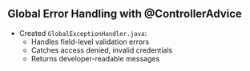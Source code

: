 ## Global Error Handling with @ControllerAdvice

- Created `GlobalExceptionHandler.java`:
     - Handles field-level validation errors
     - Catches access denied, invalid credentials
     - Returns developer-readable messages